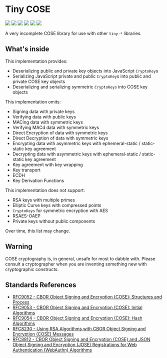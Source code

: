 # Tiny COSE

[![](https://img.shields.io/github/actions/workflow/status/levischuck/tiny-cose/build.yml?branch=main)](https://github.com/LeviSchuck/tiny-cose/actions)
[![](https://img.shields.io/codecov/c/gh/levischuck/tiny-cose?style=flat-square)](https://codecov.io/gh/levischuck/tiny-cose)
[![](https://badge.fury.io/js/@levischuck%2Ftiny-cose.svg)](https://www.npmjs.com/package/@levischuck/tiny-cose)
[![](https://img.shields.io/github/v/tag/levischuck/tiny-cose?label=version&logo=deno&style=flat-square)](https://deno.land/x/tiny_cose)
[![](https://img.shields.io/github/license/levischuck/tiny-cose)](https://github.com/LeviSchuck/tiny-cose/blob/main/LICENSE.txt)
![](https://img.shields.io/bundlephobia/min/%40levischuck/tiny-cose)

A very incomplete COSE library for use with other `tiny-*` libraries.

## What's inside

This implementation provides:

- Deserializing public and private key objects into JavaScript `CryptoKey`s
- Serializing JavaScript private and public `CryptoKey`s into public and private
  COSE key objects
- Deserializing and serializing symmetric `CryptoKeys` into COSE key objects

This implementation omits:

- Signing data with private keys
- Verifying data with public keys
- MACing data with symmetric keys
- Verifying MACd data with symmetric keys
- Direct Encryption of data with symmetric keys
- Direct Decryption of data with symmetric keys
- Encrypting data with asymmetric keys with ephemeral-static / static-static key
  agreement
- Decrypting data with asymmetric keys with ephemeral-static / static-static key
  agreement
- Key agreement with key wrapping
- Key transport
- ECDH
- Key Derivation Functions

This implementation does not support:

- RSA keys with multiple primes
- Elliptic Curve keys with compressed points
- `CryptoKeys` for symmetric encryption with AES
- RSAES-OAEP
- Private keys without public components

Over time, this list may change.

## Warning

COSE cryptography is, in general, unsafe for most to dabble with. Please consult
a cryptographer when you are inventing something new with cryptographic
constructs.

## Standards References

- [RFC9052 - CBOR Object Signing and Encryption (COSE): Structures and Process](https://www.rfc-editor.org/rfc/rfc9052.html)
- [RFC9053 - CBOR Object Signing and Encryption (COSE): Initial Algorithms](https://www.rfc-editor.org/rfc/rfc9053.html)
- [RFC9054 - CBOR Object Signing and Encryption (COSE): Hash Algorithms](https://www.rfc-editor.org/rfc/rfc9054.html)
- [RFC8230 - Using RSA Algorithms with CBOR Object Signing and Encryption (COSE) Messages](https://www.rfc-editor.org/rfc/rfc8230.html)
- [RFC8812 - CBOR Object Signing and Encryption (COSE) and JSON Object Signing and Encryption (JOSE) Registrations for Web Authentication (WebAuthn) Algorithms](https://www.rfc-editor.org/rfc/rfc8812.html)
